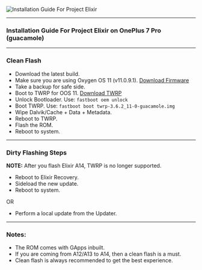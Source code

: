 ![Installation Guide For Project Elixir](https://i.imgur.com/42LxtAl.png)

---

### Installation Guide For Project Elixir on OnePlus 7 Pro (guacamole)

---

### Clean Flash
- Download the latest build.
- Make sure you are using Oxygen OS 11 (v11.0.9.1). [Download Firmware](https://sourceforge.net/projects/evolutionx-guacamole/files/firmware_oneplus7pro.zip/download)
- Take a backup for safe side.
- Boot to TWRP for OOS 11. [Download TWRP](https://dl.twrp.me/guacamole/twrp-3.6.2_11-0-guacamole.img.html)
- Unlock Bootloader. Use: `fastboot oem unlock`
- Boot TWRP. Use: `fastboot boot twrp-3.6.2_11-0-guacamole.img`
- Wipe Dalvik/Cache + Data + Metadata.
- Reboot to TWRP.
- Flash the ROM.
- Reboot to system.

---

### Dirty Flashing Steps
**NOTE:** After you flash Elixir A14, TWRP is no longer supported.

- Reboot to Elixir Recovery.
- Sideload the new update.
- Reboot to system.

OR

- Perform a local update from the Updater.

---

### Notes:
- The ROM comes with GApps inbuilt.
- If you are coming from A12/A13 to A14, then a clean flash is a must.
- Clean flash is always recommended to get the best experience.
